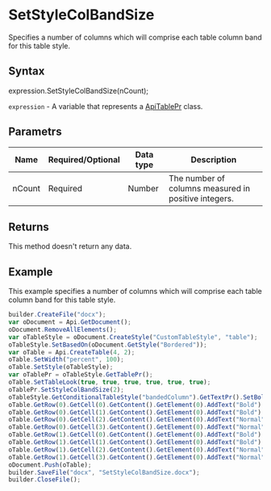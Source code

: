 # SetStyleColBandSize

Specifies a number of columns which will comprise each table column band for this table style.

## Syntax

expression.SetStyleColBandSize(nCount);

`expression` - A variable that represents a [ApiTablePr](../ApiTablePr.md) class.

## Parametrs

| **Name** | **Required/Optional** | **Data type** | **Description** |
| ------------- | ------------- | ------------- | ------------- |
| nCount | Required | Number | The number of columns measured in positive integers. |

## Returns

This method doesn't return any data.

## Example

This example specifies a number of columns which will comprise each table column band for this table style.

```javascript
builder.CreateFile("docx");
var oDocument = Api.GetDocument();
oDocument.RemoveAllElements();
var oTableStyle = oDocument.CreateStyle("CustomTableStyle", "table");
oTableStyle.SetBasedOn(oDocument.GetStyle("Bordered"));
var oTable = Api.CreateTable(4, 2);
oTable.SetWidth("percent", 100);
oTable.SetStyle(oTableStyle);
var oTablePr = oTableStyle.GetTablePr();
oTable.SetTableLook(true, true, true, true, true, true);
oTablePr.SetStyleColBandSize(2);
oTableStyle.GetConditionalTableStyle("bandedColumn").GetTextPr().SetBold(true);
oTable.GetRow(0).GetCell(0).GetContent().GetElement(0).AddText("Bold");
oTable.GetRow(0).GetCell(1).GetContent().GetElement(0).AddText("Bold");
oTable.GetRow(0).GetCell(2).GetContent().GetElement(0).AddText("Normal");
oTable.GetRow(0).GetCell(3).GetContent().GetElement(0).AddText("Normal");
oTable.GetRow(1).GetCell(0).GetContent().GetElement(0).AddText("Bold");
oTable.GetRow(1).GetCell(1).GetContent().GetElement(0).AddText("Bold");
oTable.GetRow(1).GetCell(2).GetContent().GetElement(0).AddText("Normal");
oTable.GetRow(1).GetCell(3).GetContent().GetElement(0).AddText("Normal");
oDocument.Push(oTable);
builder.SaveFile("docx", "SetStyleColBandSize.docx");
builder.CloseFile();
```
